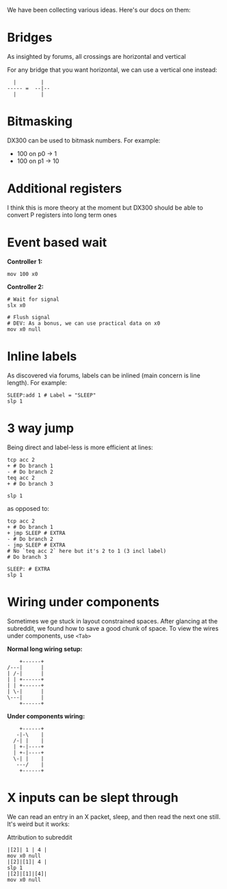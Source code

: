 We have been collecting various ideas. Here's our docs on them:

# Bridges
As insighted by forums, all crossings are horizontal and vertical

For any bridge that you want horizontal, we can use a vertical one instead:

```
  |        |
----- =  --|--
  |        |
```

# Bitmasking
DX300 can be used to bitmask numbers. For example:

- 100 on p0 -> 1
- 100 on p1 -> 10

# Additional registers
I think this is more theory at the moment but DX300 should be able to convert P registers into long term ones

# Event based wait
**Controller 1:**

```
mov 100 x0
```

**Controller 2:**

```
# Wait for signal
slx x0

# Flush signal
# DEV: As a bonus, we can use practical data on x0
mov x0 null
```

# Inline labels
As discovered via forums, labels can be inlined (main concern is line length). For example:

```
SLEEP:add 1 # Label = "SLEEP"
slp 1
```

# 3 way jump
Being direct and label-less is more efficient at lines:

```
tcp acc 2
+ # Do branch 1
- # Do branch 2
teq acc 2
+ # Do branch 3

slp 1
```

as opposed to:

```
tcp acc 2
+ # Do branch 1
+ jmp SLEEP # EXTRA
- # Do branch 2
- jmp SLEEP # EXTRA
# No `teq acc 2` here but it's 2 to 1 (3 incl label)
# Do branch 3

SLEEP: # EXTRA
slp 1
```

# Wiring under components
Sometimes we ge stuck in layout constrained spaces. After glancing at the subreddit, we found how to save a good chunk of space. To view the wires under components, use `<Tab>`

**Normal long wiring setup:**

```
    +------+
/---|      |
| /-|      |
| | +------+
| | +------+
| \-|      |
\---|      |
    +------+
```

**Under components wiring:**

```
    +------+
   -|-\    |
  /-| |    |
  | +-|----+
  | +-|----+
  \-| |    |
   ---/    |
    +------+
```

# X inputs can be slept through
We can read an entry in an X packet, sleep, and then read the next one still. It's weird but it works:

Attribution to subreddit

```
|[2]| 1 | 4 |
mov x0 null
|[2]|[1]| 4 |
slp 1
|[2]|[1]|[4]|
mov x0 null
```
